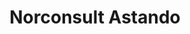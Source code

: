 ---
title: Norconsult Astando
employer: /employment/17-self-employed
location: Stockholm, Sweden
start_date: 2018-04-18
end_date: 2018-11-30
roles: Software Engineer
achievements:
 - Reduced deployment time from ~45 minutes to ~5 minutes per application instance
 - Reduced deployment releated errors by nearly 100 %
skills: 
 - C#
 - Asp.Net Web Api
 - WCF
 - Octopus Deploy
 - TeamCity
 - KnockoutJS
 - TypeScript
 - .Net Core
 - NHibernate
---